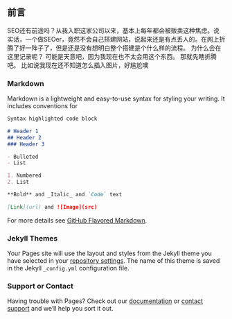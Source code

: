 ## 前言

SEO还有前途吗？从我入职这家公司以来，基本上每年都会被贩卖这种焦虑。说实话，一个做SEOer，竟然不会自己搭建网站，说起来还是有点丢人的。在网上折腾了好一阵子了，但是还是没有想明白整个搭建是个什么样的流程。
为什么会在这里记录呢？
可能是天意吧，因为我现在也不太会用这个东西。
那就先瞎折腾吧。
比如说我现在还不知道怎么插入图片，好尴尬噢

### Markdown

Markdown is a lightweight and easy-to-use syntax for styling your writing. It includes conventions for

```markdown
Syntax highlighted code block

# Header 1
## Header 2
### Header 3

- Bulleted
- List

1. Numbered
2. List

**Bold** and _Italic_ and `Code` text

[Link](url) and ![Image](src)
```

For more details see [GitHub Flavored Markdown](https://guides.github.com/features/mastering-markdown/).

### Jekyll Themes

Your Pages site will use the layout and styles from the Jekyll theme you have selected in your [repository settings](https://github.com/IreneaYoung/seo/settings). The name of this theme is saved in the Jekyll `_config.yml` configuration file.

### Support or Contact

Having trouble with Pages? Check out our [documentation](https://docs.github.com/categories/github-pages-basics/) or [contact support](https://github.com/contact) and we’ll help you sort it out.
